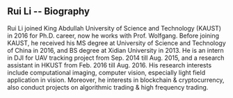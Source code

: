 ## Rui Li -- Biography
Rui Li joined King Abdullah University of Science and Technology (KAUST) in 2016 for Ph.D. career, now he works with Prof. Wolfgang. 
Before joining KAUST, he received his MS degree at University of Science and Technology of China in 2016, and BS degree at Xidian University in 2013. 
He is an intern in DJI for UAV tracking project from Sep. 2014 till Aug. 2015, and a research assistant in HKUST from Feb. 2016 till Aug. 2016.
His research interests include computational imaging, computer vision, especially light field application in vision. 
Moreover, he interests in blockchain & cryptocurrency, also conduct projects on algorithmic trading & high frequency trading.

